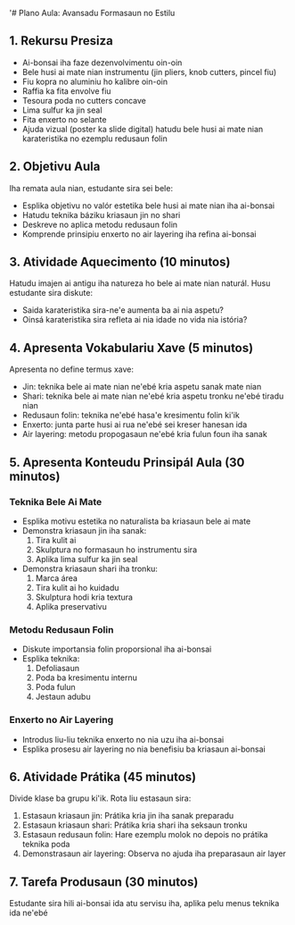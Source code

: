 '# Plano Aula: Avansadu Formasaun no Estilu 

## 1. Rekursu Presiza

- Ai-bonsai iha faze dezenvolvimentu oin-oin
- Bele husi ai mate nian instrumentu (jin pliers, knob cutters, pincel fiu)
- Fiu kopra no aluminiu ho kalibre oin-oin
- Raffia ka fita envolve fiu
- Tesoura poda no cutters concave
- Lima sulfur ka jin seal
- Fita enxerto no selante
- Ajuda vizual (poster ka slide digital) hatudu bele husi ai mate nian karateristika no ezemplu redusaun folin 

## 2. Objetivu Aula

Iha remata aula nian, estudante sira sei bele:
- Esplika objetivu no valór estetika bele husi ai mate nian iha ai-bonsai
- Hatudu teknika báziku kriasaun jin no shari
- Deskreve no aplica metodu redusaun folin 
- Komprende prinsipiu enxerto no air layering iha refina ai-bonsai

## 3. Atividade Aquecimento (10 minutos)

Hatudu imajen ai antigu iha natureza ho bele ai mate nian naturál. Husu estudante sira diskute:
- Saida karateristika sira-ne'e aumenta ba ai nia aspetu?
- Oinsá karateristika sira refleta ai nia idade no vida nia istória?

## 4. Apresenta Vokabulariu Xave (5 minutos)

Apresenta no define termus xave:
- Jin: teknika bele ai mate nian ne'ebé kria aspetu sanak mate nian
- Shari: teknika bele ai mate nian ne'ebé kria aspetu tronku ne'ebé tiradu nian
- Redusaun folin: teknika ne'ebé hasa'e kresimentu folin ki'ik
- Enxerto: junta parte husi ai rua ne'ebé sei kreser hanesan ida
- Air layering: metodu propogasaun ne'ebé kria fulun foun iha sanak

## 5. Apresenta Konteudu Prinsipál Aula (30 minutos)

### Teknika Bele Ai Mate
- Esplika motivu estetika no naturalista ba kriasaun bele ai mate
- Demonstra kriasaun jin iha sanak:
  1. Tira kulit ai
  2. Skulptura no formasaun ho instrumentu sira
  3. Aplika lima sulfur ka jin seal
- Demonstra kriasaun shari iha tronku:
  1. Marca área
  2. Tira kulit ai ho kuidadu
  3. Skulptura hodi kria textura
  4. Aplika preservativu

### Metodu Redusaun Folin
- Diskute importansia folin proporsional iha ai-bonsai
- Esplika teknika:
  1. Defoliasaun
  2. Poda ba kresimentu internu
  3. Poda fulun
  4. Jestaun adubu

### Enxerto no Air Layering
- Introdus liu-liu teknika enxerto no nia uzu iha ai-bonsai
- Esplika prosesu air layering no nia benefisiu ba kriasaun ai-bonsai

## 6. Atividade Prátika (45 minutos)

Divide klase ba grupu ki'ik. Rota liu estasaun sira:
1. Estasaun kriasaun jin: Prátika kria jin iha sanak preparadu
2. Estasaun kriasaun shari: Prátika kria shari iha seksaun tronku
3. Estasaun redusaun folin: Hare ezemplu molok no depois no prátika teknika poda
4. Demonstrasaun air layering: Observa no ajuda iha preparasaun air layer

## 7. Tarefa Produsaun (30 minutos)

Estudante sira hili ai-bonsai ida atu servisu iha, aplika pelu menus teknika ida ne'ebé